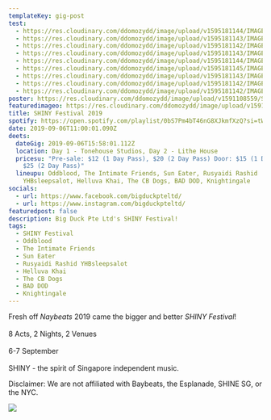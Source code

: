 ```yaml
---
templateKey: gig-post
test:
  - https://res.cloudinary.com/ddomozydd/image/upload/v1595181144/IMAGES%20FOR%20gigs/SHINY%20Fest/Shiny7_nuorjy.jpg
  - https://res.cloudinary.com/ddomozydd/image/upload/v1595181143/IMAGES%20FOR%20gigs/SHINY%20Fest/Shiny5_xj9bct.jpg
  - https://res.cloudinary.com/ddomozydd/image/upload/v1595181142/IMAGES%20FOR%20gigs/SHINY%20Fest/Shiny6_npvoh2.jpg
  - https://res.cloudinary.com/ddomozydd/image/upload/v1595181143/IMAGES%20FOR%20gigs/SHINY%20Fest/Shiny2_qcq43x.jpg
  - https://res.cloudinary.com/ddomozydd/image/upload/v1595181144/IMAGES%20FOR%20gigs/SHINY%20Fest/Shiny9_wysv9q.jpg
  - https://res.cloudinary.com/ddomozydd/image/upload/v1595181145/IMAGES%20FOR%20gigs/SHINY%20Fest/Shiny8_bl141w.jpg
  - https://res.cloudinary.com/ddomozydd/image/upload/v1595181143/IMAGES%20FOR%20gigs/SHINY%20Fest/Shiny4_zk7kzx.jpg
  - https://res.cloudinary.com/ddomozydd/image/upload/v1595181142/IMAGES%20FOR%20gigs/SHINY%20Fest/Shiny3_f5o6df.jpg
  - https://res.cloudinary.com/ddomozydd/image/upload/v1595181142/IMAGES%20FOR%20gigs/SHINY%20Fest/Shiny1_e6skde.jpg
poster: https://res.cloudinary.com/ddomozydd/image/upload/v1591108559/SHINY/Shinyting_sly7cd.jpg
featuredimageo: https://res.cloudinary.com/ddomozydd/image/upload/v1591108559/SHINY/Shinyting_sly7cd.jpg
title: SHINY Festival 2019
spotify: https://open.spotify.com/playlist/0bS7Pm4bT46nG8XJkmfXzQ?si=tWIRBLDzT6qskd1fcudvdQ
date: 2019-09-06T11:00:01.090Z
deets:
  dateGig: 2019-09-06T15:58:01.112Z
  location: Day 1 - Tonehouse Studios, Day 2 - Lithe House
  pricesu: "Pre-sale: $12 (1 Day Pass), $20 (2 Day Pass) Door: $15 (1 Day Pass),
    $25 (2 Day Pass)"
  lineupu: Oddblood, The Intimate Friends, Sun Eater, Rusyaidi Rashid
    YHBsleepsalot, Helluva Khai, The CB Dogs, BAD DOD, Knightingale
socials:
  - url: https://www.facebook.com/bigduckpteltd/
  - url: https://www.instagram.com/bigduckpteltd/
featuredpost: false
description: Big Duck Pte Ltd's SHINY Festival!
tags:
  - SHINY Festival
  - Oddblood
  - The Intimate Friends
  - Sun Eater
  - Rusyaidi Rashid YHBsleepsalot
  - Helluva Khai
  - The CB Dogs
  - BAD DOD
  - Knightingale
---
```

Fresh off *Naybeats* 2019 came the bigger and better *SHINY Festival*!\
\
8 Acts, 2 Nights, 2 Venues\
\
6-7 September\
\
SHINY - the spirit of Singapore independent music.

Disclaimer: We are not affiliated with Baybeats, the Esplanade, SHINE SG, or the NYC.



![](https://res.cloudinary.com/ddomozydd/image/upload/v1591108206/SHINY/IMG_0581-min_upeng9.jpg)